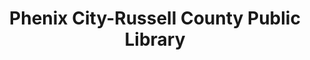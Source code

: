 ---
layout: repo
title: "Phenix City-Russell County Public Library"
id: 11020
permalink: repos/11020/
---